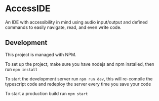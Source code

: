# AccessIDE
An IDE with accessibility in mind using audio input/output and defined commands to easily navigate, read, and even write code.


## Development

This project is managed with NPM.

To set up the project, make sure you have nodejs and npm installed, then run `npm install`

To start the development server run `npm run dev`, this will re-compile the typescript code and redeploy the server every time you save your code 

To start a production build run `npm start`